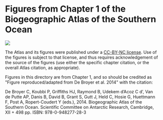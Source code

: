 # Figures from Chapter 1 of the Biogeographic Atlas of the Southern Ocean

<img src="https://mirrors.creativecommons.org/presskit/buttons/88x31/svg/by-nc.svg" />

The Atlas and its figures were published under a [CC-BY-NC license](https://creativecommons.org/licenses/by-nc/4.0/). Use of the figures is subject to that license, and thus requires acknowledgement of the source of the figures (use either the specific chapter citation, or the overall Atlas citation, as appropriate).

Figures in this directory are from Chapter 1, and so should be credited as "Figure reproduced/adapted from De Broyer et al. 2014" with the citation:

De Broyer C, Koubbi P, Griffiths HJ, Raymond B, Udekem d’Acoz C d’, Van de Putte AP, Danis B, David B, Grant S, Gutt J, Held C, Hosie G, Huettmann F, Post A, Ropert-Coudert Y (eds.), 2014. Biogeographic Atlas of the Southern Ocean. Scientific Committee on Antarctic Research, Cambridge, XII + 498 pp. ISBN: 978-0-948277-28-3
